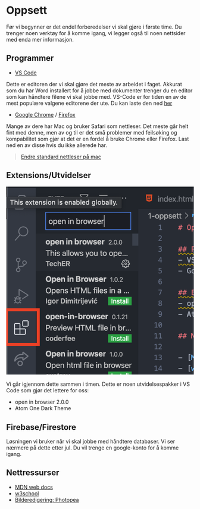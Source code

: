 # Oppsett

Før vi begynner er det endel forberedelser vi skal gjøre i første time. Du trenger noen verktøy for å komme igang, vi legger også til noen nettsider med enda mer informasjon.

## Programmer
- [VS Code](https://code.visualstudio.com/)

Dette er editoren der vi skal gjøre det meste av arbeidet i faget. Akkurat som du har Word installert for å jobbe med dokumenter trenger du en editor som kan håndtere filene vi skal jobbe med. VS-Code er for tiden en av de mest populære valgene editorene der ute. Du kan laste den ned [her](https://code.visualstudio.com/)

- [Google Chrome](https://www.google.com/intl/no/chrome/) / [Firefox](https://www.mozilla.org/nb-NO/firefox/new/)

Mange av dere har Mac og bruker Safari som nettleser. Det meste går helt fint med denne, men av og til er det små problemer med feilsøking og kompabilitet som gjør at det er en fordel å bruke Chrome eller Firefox. Last ned en av disse hvis du ikke allerede har.

> [Endre standard nettleser på mac](https://support.apple.com/no-no/HT201607)

## Extensions/Utvidelser

![extensions i VS Code](extensions.png ':size=200')

Vi går igjennom dette sammen i timen. Dette er noen utvidelsespakker i VS Code som gjør det lettere for oss:
- open in browser 2.0.0
- Atom One Dark Theme

## Firebase/Firestore

Løsningen vi bruker når vi skal jobbe med håndtere databaser. Vi ser nærmere på dette etter jul. Du vil trenge en google-konto for å komme igang.

## Nettressurser

- [MDN web docs](https://developer.mozilla.org/en-US/)
- [w3school](https://www.w3schools.com/)
- [Bilderedigering: Photopea](https://www.photopea.com/)
